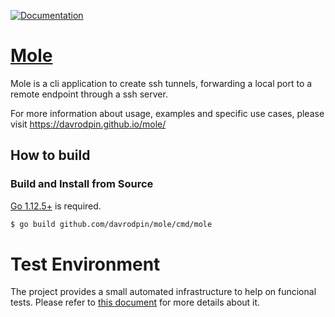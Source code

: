 [![Documentation](https://godoc.org/github.com/davrodpin/mole?status.svg)](http://godoc.org/github.com/davrodpin/mole)
# [Mole](https://davrodpin.github.io/mole/)

Mole is a cli application to create ssh tunnels, forwarding a local port to a
remote endpoint through a ssh server.

For more information about usage, examples and specific use cases, please visit https://davrodpin.github.io/mole/

## How to build

### Build and Install from Source

[Go 1.12.5+](https://golang.org/dl/) is required.

```sh
$ go build github.com/davrodpin/mole/cmd/mole
```

# Test Environment

The project provides a small automated infrastructure to help on funcional
tests. Please refer to [this document](test-env/README.md) for more details about it.
